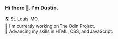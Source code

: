 ### Hi there 👋. I'm Dustin.

🌎 St. Louis, MO. <br>
🔭 I'm currently working on The Odin Project. <br>
🧠 Advancing my skills in HTML, CSS, and JavaScript. <br>


<!--START_SECTION:waka-->
<!--END_SECTION:waka-->

<!--
**DustinYochim/DustinYochim** is a ✨ _special_ ✨ repository because its `README.md` (this file) appears on your GitHub profile.

Here are some ideas to get you started:

- 🔭 I’m currently working on ...
- 🌱 I’m currently learning ...
- 👯 I’m looking to collaborate on ...
- 🤔 I’m looking for help with ...
- 💬 Ask me about ...
- 📫 How to reach me: ...
- 😄 Pronouns: ...
- ⚡ Fun fact: ...
-->
